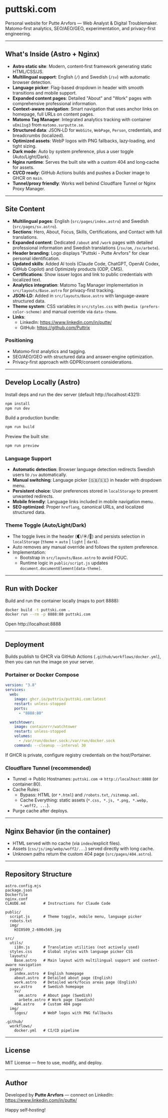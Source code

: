 # puttski.com

Personal website for Putte Arvfors — Web Analyst & Digital Troublemaker.  
Matomo‑first analytics, SEO/AEO/GEO, experimentation, and privacy‑first engineering.

---

## What's Inside (Astro + Nginx)

- **Astro static site**: Modern, content‑first framework generating static HTML/CSS/JS.
- **Multilingual support**: English (`/`) and Swedish (`/sv`) with automatic browser detection.
- **Language picker**: Flag-based dropdown in header with smooth transitions and mobile support.
- **Expanded content pages**: Detailed "About" and "Work" pages with comprehensive professional information.
- **Context-aware navigation**: Smart navigation that uses anchor links on homepage, full URLs on content pages.
- **Matomo Tag Manager**: Integrated analytics tracking with container `uEmi1sg3` from `matomo.surputte.se`.
- **Structured data**: JSON‑LD for `WebSite`, `WebPage`, `Person`, credentials, and breadcrumbs (localized).
- **Optimized assets**: WebP logos with PNG fallbacks, lazy‑loading, and tight sizing.
- **Dark mode**: Auto by system preference, plus a user toggle (Auto/Light/Dark).
- **Nginx runtime**: Serves the built site with a custom 404 and long‑cache for assets.
- **CI/CD ready**: GitHub Actions builds and pushes a Docker image to GHCR on `main`.
- **Tunnel/proxy friendly**: Works well behind Cloudflare Tunnel or Nginx Proxy Manager.

---

## Site Content

- **Multilingual pages**: English (`src/pages/index.astro`) and Swedish (`src/pages/sv.astro`).
- **Sections**: Hero, About, Focus, Skills, Certifications, and Contact with full translations.
- **Expanded content**: Dedicated `/about` and `/work` pages with detailed professional information and Swedish translations (`/sv/om`, `/sv/arbete`).
- **Header branding**: Logo displays "Puttski - Putte Arvfors" for clear personal identification.
- **Updated skills**: Added AI tools (Claude Code, ChatGPT, OpenAI Codex, GitHub Copilot) and Optimizely products (ODP, CMS).
- **Certifications**: Show issuer logos and link to public credentials with localized text.
- **Analytics integration**: Matomo Tag Manager implementation in `src/layouts/Base.astro` for privacy-first tracking.
- **JSON‑LD**: Added in `src/layouts/Base.astro` with language-aware structured data.
- **Theme system**: CSS variables in `src/styles.css` with `@media (prefers-color-scheme)` and manual override via `data-theme`.
- **Links**:
  - LinkedIn: https://www.linkedin.com/in/putte/
  - GitHub: https://github.com/Puttrix

### Positioning

- Matomo‑first analytics and tagging.
- SEO/AEO/GEO with structured data and answer‑engine optimization.
- Privacy‑first approach with GDPR/consent considerations.

---

## Develop Locally (Astro)

Install deps and run the dev server (default http://localhost:4321):

```bash
npm install
npm run dev
```

Build a production bundle:

```bash
npm run build
```

Preview the built site:

```bash
npm run preview
```

### Language Support

- **Automatic detection**: Browser language detection redirects Swedish users to `/sv` automatically.
- **Manual switching**: Language picker (🇬🇧/🇸🇪) in header with dropdown menu.
- **Persistent choice**: User preferences stored in `localStorage` to prevent unwanted redirects.
- **Mobile friendly**: Language links included in mobile navigation menu.
- **SEO optimized**: Proper `hreflang`, canonical URLs, and localized structured data.

### Theme Toggle (Auto/Light/Dark)

- The toggle lives in the header (🌓/☀️/🌙) and persists selection in `localStorage` (`theme` = `auto` | `light` | `dark`).
- Auto removes any manual override and follows the system preference.
- Implementation:
  - Bootstrap in `src/layouts/Base.astro` to avoid FOUC.
  - Runtime logic in `public/script.js` updates `document.documentElement[data-theme]`.

---

## Run with Docker

Build and run the container locally (maps to port 8888):

```bash
docker build -t puttski.com .
docker run --rm -p 8888:80 puttski.com
```

Open http://localhost:8888

---

## Deployment

Builds publish to GHCR via GitHub Actions (`.github/workflows/docker.yml`), then you can run the image on your server.

### Portainer or Docker Compose

```yaml
version: "3.8"
services:
  web:
    image: ghcr.io/puttrix/puttski.com:latest
    restart: unless-stopped
    ports:
      - "8888:80"

  watchtower:
    image: containrrr/watchtower
    restart: unless-stopped
    volumes:
      - /var/run/docker.sock:/var/run/docker.sock
    command: --cleanup --interval 30
```

If GHCR is private, configure registry credentials on the host/Portainer.

### Cloudflare Tunnel (recommended)

- Tunnel → Public Hostnames: `puttski.com` → `http://localhost:8888` (or container:80).
- Cache Rules:
  - Bypass: HTML (or `*.html`) and `/robots.txt`, `/sitemap.xml`.
  - Cache Everything: static assets (`*.css, *.js, *.png, *.webp, *.woff2, ...`).
- Purge cache after deploys.

---

## Nginx Behavior (in the container)

- HTML served with no cache (via `index`/explicit files).
- Assets (`css/js/img/webp/woff2/...`) served directly with long cache.
- Unknown paths return the custom 404 page (`src/pages/404.astro`).

---

## Repository Structure

```
astro.config.mjs
package.json
Dockerfile
nginx.conf
CLAUDE.md        # Instructions for Claude Code

public/
  script.js      # Theme toggle, mobile menu, language picker
  robots.txt
  img/
    H3I0509_2-600x569.jpg

src/
  utils/
    i18n.js      # Translation utilities (not actively used)
  styles.css     # Global styles with language picker CSS
  layouts/
    Base.astro   # Main layout with multilingual support and context-aware navigation
  pages/
    index.astro  # English homepage
    about.astro  # Detailed about page (English)
    work.astro   # Detailed work/focus areas page (English)
    sv.astro     # Swedish homepage  
    sv/
      om.astro   # About page (Swedish)
      arbete.astro # Work page (Swedish)
    404.astro    # Custom 404 page
  img/
    logos/       # WebP logos with PNG fallbacks

.github/
  workflows/
    docker.yml   # CI/CD pipeline
```

---

## License

MIT License — free to use, modify, and deploy.

---

## Author

Developed by **Putte Arvfors** — connect on LinkedIn: https://www.linkedin.com/in/putte/

Happy self‑hosting!
